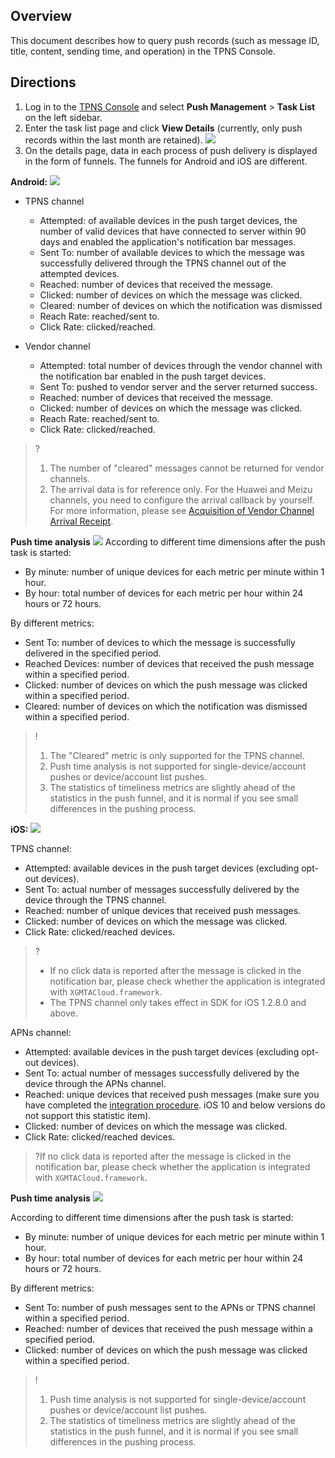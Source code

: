 ## Overview
This document describes how to query push records (such as message ID, title, content, sending time, and operation) in the TPNS Console.


## Directions
1. Log in to the [TPNS Console](https://console.cloud.tencent.com/tpns) and select **Push Management** > **Task List** on the left sidebar.
2. Enter the task list page and click **View Details** (currently, only push records within the last month are retained).
![](https://main.qcloudimg.com/raw/90cdb3f17a614ff43ab0fd8dbb3f5994.png)
3. On the details page, data in each process of push delivery is displayed in the form of funnels. The funnels for Android and iOS are different.

**Android:**
![](https://main.qcloudimg.com/raw/e8f1cd83d57f62d5ff622502bee20b35.png)
 - TPNS channel
   - Attempted: of available devices in the push target devices, the number of valid devices that have connected to server within 90 days and enabled the application's notification bar messages.
   - Sent To: number of available devices to which the message was successfully delivered through the TPNS channel out of the attempted devices.
   - Reached: number of devices that received the message.
   - Clicked: number of devices on which the message was clicked.
   - Cleared: number of devices on which the notification was dismissed
   - Reach Rate: reached/sent to.
   - Click Rate: clicked/reached.

 - Vendor channel
   - Attempted: total number of devices through the vendor channel with the notification bar enabled in the push target devices.
   - Sent To: pushed to vendor server and the server returned success.
   - Reached: number of devices that received the message.
   - Clicked: number of devices on which the message was clicked.
   - Reach Rate: reached/sent to.
   - Click Rate: clicked/reached.

>?
>1. The number of "cleared" messages cannot be returned for vendor channels.
>2. The arrival data is for reference only. For the Huawei and Meizu channels, you need to configure the arrival callback by yourself. For more information, please see [Acquisition of Vendor Channel Arrival Receipt](https://intl.cloud.tencent.com/document/product/1024/35246).

**Push time analysis**
![](https://main.qcloudimg.com/raw/29272f4bbc158909fb2143a57736e48d.png)
According to different time dimensions after the push task is started:
- By minute: number of unique devices for each metric per minute within 1 hour.
- By hour: total number of devices for each metric per hour within 24 hours or 72 hours.

By different metrics:
- Sent To: number of devices to which the message is successfully delivered in the specified period.
- Reached Devices: number of devices that received the push message within a specified period.
- Clicked: number of devices on which the push message was clicked within a specified period.
- Cleared: number of devices on which the notification was dismissed within a specified period.

>!
>1. The "Cleared" metric is only supported for the TPNS channel.
>2. Push time analysis is not supported for single-device/account pushes or device/account list pushes.
>3. The statistics of timeliness metrics are slightly ahead of the statistics in the push funnel, and it is normal if you see small differences in the pushing process.

**iOS:**
![](https://main.qcloudimg.com/raw/e9fe41491d5d631c9270525ae554b9a2.png)

TPNS channel:
 - Attempted: available devices in the push target devices (excluding opt-out devices).
 - Sent To: actual number of messages successfully delivered by the device through the TPNS channel.
 - Reached: number of unique devices that received push messages.
 - Clicked: number of devices on which the message was clicked.
 - Click Rate: clicked/reached devices.
 >?
 >- If no click data is reported after the message is clicked in the notification bar, please check whether the application is integrated with `XGMTACloud.framework`.
 >- The TPNS channel only takes effect in SDK for iOS 1.2.8.0 and above.


APNs channel:

 - Attempted: available devices in the push target devices (excluding opt-out devices).
 - Sent To: actual number of messages successfully delivered by the device through the APNs channel.
 - Reached: unique devices that received push messages (make sure you have completed the [integration procedure](https://intl.cloud.tencent.com/document/product/1024/30730). iOS 10 and below versions do not support this statistic item).
 - Clicked: number of devices on which the message was clicked.
 - Click Rate: clicked/reached devices.
 >?If no click data is reported after the message is clicked in the notification bar, please check whether the application is integrated with `XGMTACloud.framework`.


**Push time analysis**
 ![](https://main.qcloudimg.com/raw/d3bca553a792b165e1e45e3bbed0b957.png)

According to different time dimensions after the push task is started:
- By minute: number of unique devices for each metric per minute within 1 hour.
- By hour: total number of devices for each metric per hour within 24 hours or 72 hours.

By different metrics:
- Sent To: number of push messages sent to the APNs or TPNS channel within a specified period.
- Reached: number of devices that received the push message within a specified period.
- Clicked: number of devices on which the push message was clicked within a specified period.

>!
>1. Push time analysis is not supported for single-device/account pushes or device/account list pushes.
>2. The statistics of timeliness metrics are slightly ahead of the statistics in the push funnel, and it is normal if you see small differences in the pushing process.
